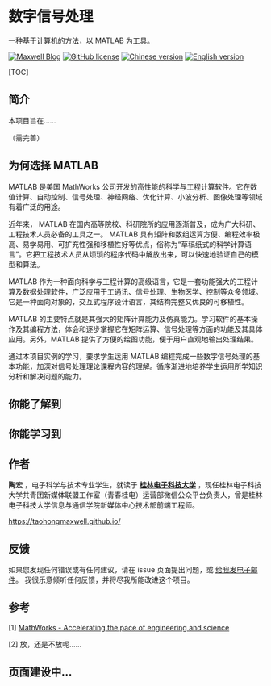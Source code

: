# 数字信号处理

一种基于计算机的方法，以 MATLAB 为工具。

[![Maxwell Blog](https://img.shields.io/badge/Author-Maxwell%20Tao-lightgrey)](https://taohongmaxwell.github.io/)
[![GitHub license](https://img.shields.io/badge/license-MIT-blue.svg)](https://github.com/TaohongMaxwell/Digital-Signal-Processing/edit/master/LICENSE)
[![Chinese version](https://img.shields.io/badge/Language-Chinese-red)](./README_Chinese.md) 
[![English version](https://img.shields.io/badge/Language-English-blue)](./README.md)

[TOC]

## 简介

本项目旨在……

（需完善）

## 为何选择 MATLAB

MATLAB 是美国 MathWorks 公司开发的高性能的科学与工程计算软件。它在数值计算、自动控制、信号处理、神经网络、优化计算、小波分析、图像处理等领域有着广泛的用途。

近年来， MATLAB 在国内高等院校、科研院所的应用逐渐普及，成为广大科研、工程技术人员必备的工具之一。  MATLAB 具有矩阵和数组运算方便、编程效率极高、易学易用、可扩充性强和移植性好等优点，俗称为“草稿纸式的科学计算语言”。它把工程技术人员从烦琐的程序代码中解放出来，可以快速地验证自己的模型和算法。 

MATLAB 作为一种面向科学与工程计算的高级语言，它是一套功能强大的工程计算及数据处理软件，广泛应用于工通讯、信号处理、生物医学、控制等众多领域。它是一种面向对象的，交互式程序设计语言，其结构完整又优良的可移植性。

MATLAB 的主要特点就是其强大的矩阵计算能力及仿真能力。学习软件的基本操作及其编程方法，体会和逐步掌握它在矩阵运算、信号处理等方面的功能及其具体应用。另外，MATLAB 提供了方便的绘图功能，便于用户直观地输出处理结果。

通过本项目实例的学习，要求学生运用 MATLAB 编程完成一些数字信号处理的基本功能，加深对信号处理理论课程内容的理解。循序渐进地培养学生运用所学知识分析和解决问题的能力。

## 你能了解到



## 你能学习到



## 作者

**陶宏** ，电子科学与技术专业学生，就读于 [**桂林电子科技大学**](http://www.guet.edu.cn/) ，现任桂林电子科技大学共青团新媒体联盟工作室（青春桂电）运营部微信公众平台负责人，曾是桂林电子科技大学信息与通信学院新媒体中心技术部前端工程师。 

https://taohongmaxwell.github.io/

## 反馈

如果您发现任何错误或有任何建议，请在 issue 页面提出问题，或 [给我发电子邮件](mailto:taohong_max@outlook.com?subject=About%20DSP%20on%20GitHub)。 我很乐意倾听任何反馈，并将尽我所能改进这个项目。

## 参考

[1] [MathWorks - Accelerating the pace of engineering and science](https://ww2.mathworks.cn/)

[2] 放，还是不放呢……

## 页面建设中…
